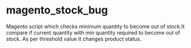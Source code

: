 # magento_stock_bug
Magento script which checks minimum quantity to become out of stock.It compare if current quantity with min quantity required to become out of stock. As per threshold value it changes product status.
